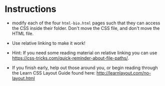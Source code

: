 # Instructions

- modify each of the four `html-bio.html` pages such that they can access the CSS inside their folder. Don't move the CSS file, and don't move the HTML file.

- Use relative linking to make it work!

- Hint: If you need some reading material on relative linking you can use <https://css-tricks.com/quick-reminder-about-file-paths/>.

- If you finish early, help out those around you, or begin reading through the Learn CSS Layout Guide found here: <http://learnlayout.com/no-layout.html>
